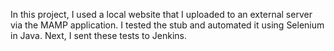 In this project, I used a local website that I uploaded to an external server via the MAMP application.
I tested the stub and automated it using Selenium in Java. Next, I sent these tests to Jenkins.
